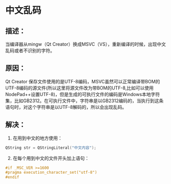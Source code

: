 # 中文乱码
## 描述：
当编译器从mingw（Qt Creator）换成MSVC（VS），重新编译的时候，出现中文乱码或者不识别的字符。
## 原因：
Qt Creator 保存文件使用的是UTF-8编码，MSVC虽然可以正常编译带BOM的UTF-8编码的源文件(所以这里将源文件改为带BOM的UTF-8,比如可以使用NodePad++设置UTF-8)，但是生成的可执行文件的编码是Windows本地字符集，比如GB2312。在可执行文件中，字符串是以GB2312编码的，当执行到这条语句时，对这个字符串是以UTF-8解码的，所以会出现乱码。
## 解决：
1. 在用到中文的地方使用：
```c++
QString str = QStringLiteral("中文内容");
```
2. 在每个用到中文的文件开头加上语句：
```c++
#if _MSC_VER >=1600
#pragma execution_character_set("utf-8")
#endif
```


